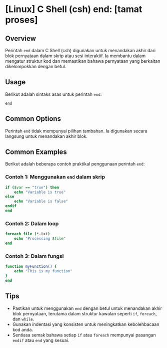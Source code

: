 # [Linux] C Shell (csh) end: [tamat proses]

## Overview
Perintah `end` dalam C Shell (csh) digunakan untuk menandakan akhir dari blok pernyataan dalam skrip atau sesi interaktif. Ia membantu dalam mengatur struktur kod dan memastikan bahawa pernyataan yang berkaitan dikelompokkan dengan betul.

## Usage
Berikut adalah sintaks asas untuk perintah `end`:

```
end
```

## Common Options
Perintah `end` tidak mempunyai pilihan tambahan. Ia digunakan secara langsung untuk menandakan akhir blok.

## Common Examples
Berikut adalah beberapa contoh praktikal penggunaan perintah `end`:

### Contoh 1: Menggunakan `end` dalam skrip
```csh
if ($var == "true") then
    echo "Variable is true"
else
    echo "Variable is false"
endif
end
```

### Contoh 2: Dalam loop
```csh
foreach file (*.txt)
    echo "Processing $file"
end
```

### Contoh 3: Dalam fungsi
```csh
function myFunction() {
    echo "This is my function"
}
end
```

## Tips
- Pastikan untuk menggunakan `end` dengan betul untuk menandakan akhir blok pernyataan, terutama dalam struktur kawalan seperti `if`, `foreach`, dan `while`.
- Gunakan indentasi yang konsisten untuk meningkatkan kebolehbacaan kod anda.
- Sentiasa semak bahawa setiap `if` atau `foreach` mempunyai pasangan `endif` atau `end` yang sesuai.